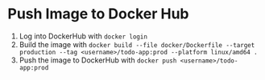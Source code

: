 # Push Image to Docker Hub

1. Log into DockerHub with `docker login`
2. Build the image with `docker build --file docker/Dockerfile --target production --tag <username>/todo-app:prod --platform linux/amd64 .`
3. Push the image to DockerHub with `docker push <username>/todo-app:prod`
